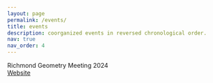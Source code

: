 ```yaml
---
layout: page
permalink: /events/
title: events
description: coorganized events in reversed chronological order.
nav: true
nav_order: 4
---
```

<div class="title">Richmond Geometry Meeting 2024</div>
 <a href="https://math.vcu.edu/rgm/" class="btn btn-sm z-depth-0" role="button">Website</a>
